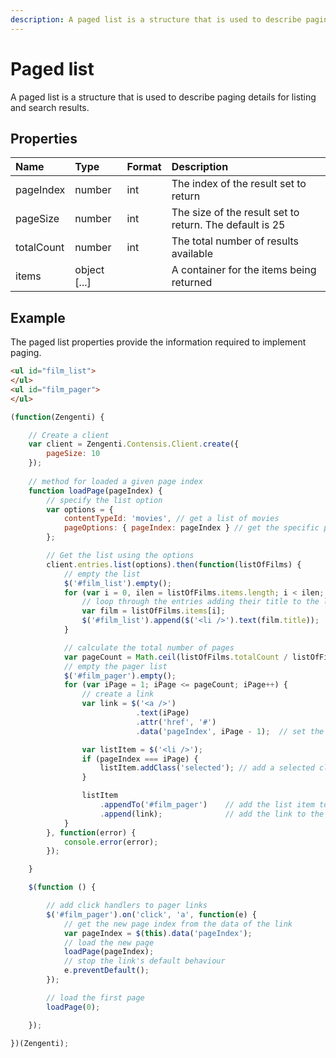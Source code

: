 ```yaml
---
description: A paged list is a structure that is used to describe paging details for listing and search results.
---
```

# Paged list

A paged list is a structure that is used to describe paging details for listing and search results.

## Properties
| Name | Type | Format | Description |
| :------- | :--- | :----- | :---------- |
| pageIndex | number | int | The index of the result set to return |
| pageSize | number | int | The size of the result set to return. The default is 25 |
| totalCount | number | int | The total number of results available |
| items | object [...] |  | A container for the items being returned |

## Example
The paged list properties provide the information required to implement paging.

```html
<ul id="film_list">
</ul>
<ul id="film_pager">
</ul>
```

```js
(function(Zengenti) {

    // Create a client
    var client = Zengenti.Contensis.Client.create({
        pageSize: 10
    });
    
    // method for loaded a given page index
    function loadPage(pageIndex) {
        // specify the list option
        var options = {
            contentTypeId: 'movies', // get a list of movies
            pageOptions: { pageIndex: pageIndex } // get the specific page
        };

        // Get the list using the options
        client.entries.list(options).then(function(listOfFilms) { 
            // empty the list   
            $('#film_list').empty();
            for (var i = 0, ilen = listOfFilms.items.length; i < ilen; i++) {
                // loop through the entries adding their title to the list
                var film = listOfFilms.items[i];
                $('#film_list').append($('<li />').text(film.title));
            }

            // calculate the total number of pages
            var pageCount = Math.ceil(listOfFilms.totalCount / listOfFilms.pageSize);
            // empty the pager list
            $('#film_pager').empty();
            for (var iPage = 1; iPage <= pageCount; iPage++) {               
                // create a link
                var link = $('<a />')
                            .text(iPage)
                            .attr('href', '#')
                            .data('pageIndex', iPage - 1);  // set the page index as data on the link

                var listItem = $('<li />');
                if (pageIndex === iPage) {
                    listItem.addClass('selected'); // add a selected class if the link is for the current page
                }

                listItem
                    .appendTo('#film_pager')    // add the list item to the list
                    .append(link);              // add the link to the list item
            }
        }, function(error) {
            console.error(error);
        });

    }

    $(function () {

        // add click handlers to pager links
        $('#film_pager').on('click', 'a', function(e) {
            // get the new page index from the data of the link
            var pageIndex = $(this).data('pageIndex');
            // load the new page
            loadPage(pageIndex);
            // stop the link's default behaviour
            e.preventDefault();
        });

        // load the first page
        loadPage(0);

    });

})(Zengenti);
```
